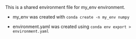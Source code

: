 This is a shared environment file for my_env environment.

- my_env was created with `conda create -n my_env numpy`

- environment.yaml was created using `conda env export > environment.yaml`
